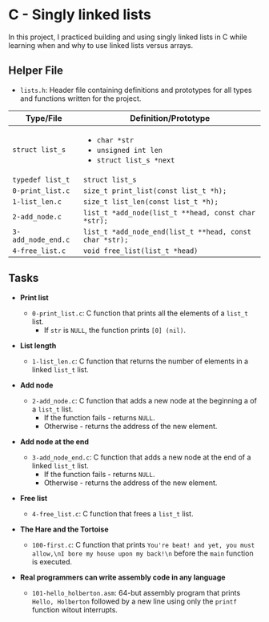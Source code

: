 # C - Singly linked lists
In this project, I practiced building and using singly linked lists in C while learning when and why to use linked lists versus arrays.

## Helper File
* `lists.h`: Header file containing definitions and prototypes for all types and functions written for the project.

| Type/File          | Definition/Prototype                                                                   |
| ------------------ | -------------------------------------------------------------------------------------- |
| `struct list_s`    | <ul><li>`char *str`</li><li>`unsigned int len`</li><li>`struct list_s *next`</li></ul> |
| `typedef list_t`   | `struct list_s`                                                                        |
| `0-print_list.c`   | `size_t print_list(const list_t *h);`                                                  |
| `1-list_len.c`     | `size_t list_len(const list_t *h);`                                                    |
| `2-add_node.c`     | `list_t *add_node(list_t **head, const char *str);`                                    |
| `3-add_node_end.c` | `list_t *add_node_end(list_t **head, const char *str);`                                |
| `4-free_list.c`    | `void free_list(list_t *head)`                                                         |

## Tasks
* **Print list**
  * `0-print_list.c`: C function that prints all the elements of a `list_t` list.
    * If `str` is `NULL`, the function prints `[0] (nil)`.

* **List length**
  * `1-list_len.c`: C function that returns the number of elements in a linked `list_t` list.

* **Add node**
  * `2-add_node.c`: C function that adds a new node at the beginning a of a `list_t` list.
    * If the function fails - returns `NULL`.
    * Otherwise - returns the address of the new element.

* **Add node at the end**
  * `3-add_node_end.c`: C function that adds a new node at the end of a linked `list_t` list.
    * If the function fails - returns `NULL`.
    * Otherwise - returns the address of the new element.

* **Free list**
  * `4-free_list.c`: C function that frees a `list_t` list.

* **The Hare and the Tortoise**
  * `100-first.c`: C function that prints `You're beat! and yet, you must allow,\nI bore my house upon my back!\n` before the `main` function is executed.

* **Real programmers can write assembly code in any language**
  * `101-hello_holberton.asm`: 64-but assembly program that prints `Hello, Holberton` followed by a new line using only the `printf` function witout interrupts.
